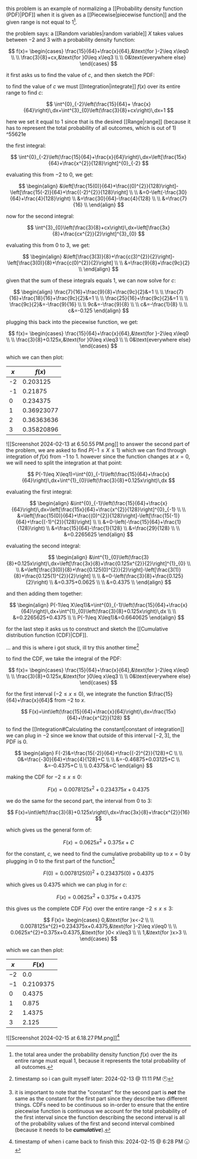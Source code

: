this problem is an example of normalizing a [[Probability density function (PDF)|PDF]] when it is given as a [[Piecewise|piecewise function]] and the given range is not equal to 1[^1].

the problem says: a [[Random variables|random variable]] $X$ takes values between $-2$ and $3$ with a probability density function:

$$
f(x)=
\begin{cases}
\frac{15}{64}+\frac{x}{64},&\text{for }-2\leq x\leq0 \\
\\
\frac{3}{8}+cx,&\text{for }0\leq x\leq3 \\
\\
0&\text{everywhere else}
\end{cases}
$$

it first asks us to find the value of $c$, and then sketch the PDF:

to find the value of $c$ we must [[Integration|integrate]] $f(x)$ over its entire range to find $c$:

$$
\int^{0}_{-2}\left(\frac{15}{64}+ \frac{x}{64}\right)\,dx+\int^{3}_{0}\left(\frac{3}{8}+cx\right)\,dx=1
$$

here we set it equal to $1$ since that is the desired [[Range|range]] (because it has to represent the total probability of all outcomes, which is out of 1) ^55621e

the first integral:

$$
\int^{0}_{-2}\left(\frac{15}{64}+\frac{x}{64}\right)\,dx=\left[\frac{15x}{64}+\frac{x^{2}}{128}\right]^{0}_{-2}
$$

evaluating this from $-2$ to $0$, we get:

$$
\begin{align}
&\left[\frac{15(0)}{64}+\frac{(0)^{2}}{128}\right]-\left[\frac{15(-2)}{64}+\frac{(-2)^{2}}{128}\right] \\
\\
&=0-\left(-\frac{30}{64}+\frac{4}{128}\right) \\
&=\frac{30}{64}-\frac{4}{128} \\
\\
&=\frac{7}{16} \\
\end{align}
$$

now for the second integral:

$$
\int^{3}_{0}\left(\frac{3}{8}+cx\right)\,dx=\left[\frac{3x}{8}+\frac{cx^{2}}{2}\right]^{3}_{0}
$$

evaluating this from $0$ to $3$, we get:

$$
\begin{align}
&\left[\frac{3(3)}{8}+\frac{c(3)^{2}}{2}\right]-\left[\frac{3(0)}{8}+\frac{c(0)^{2}}{2}\right] \\
\\
&=\frac{9}{8}+\frac{9c}{2} \\
\end{align}
$$

given that the sum of these integrals equals 1, we can now solve for $c$:

$$
\begin{align}
\frac{7}{16}+\frac{9}{8}+\frac{9c}{2}&=1 \\
\\
\frac{7}{16}+\frac{18}{16}+\frac{9c}{2}&=1 \\
\\
\frac{25}{16}+\frac{9c}{2}&=1 \\
\\
\frac{9c}{2}&=-\frac{9}{16} \\
\\
9c&=-\frac{9}{8} \\
\\
c&=-\frac{1}{8} \\
\\
c&=-0.125
\end{align}
$$

plugging this back into the piecewise function, we get:

$$
f(x)=
\begin{cases}
\frac{15}{64}+\frac{x}{64},&\text{for }-2\leq x\leq0 \\
\\
\frac{3}{8}+0.125x,&\text{for }0\leq x\leq3 \\
\\
0&\text{everywhere else}
\end{cases}
$$

which we can then plot:

| $x$ | $f(x)$ |
| ---- | ---- |
| -2 | 0.203125 |
| -1 | 0.21875 |
| 0 | 0.234375 |
| 1 | 0.36923077 |
| 2 | 0.36363636 |
| 3 | 0.35820896 |
![[Screenshot 2024-02-13 at 6.50.55 PM.png]]
to answer the second part of the problem, we are asked to find $P(-1\leq X\leq1)$ which we can find through integration of $f(x)$ from $-1$ to $1$. however since the function changes at $x=0$, we will need to split the integration at that point:

$$
P(-1\leq X\leq1)=\int^{0}_{-1}\left(\frac{15}{64}+\frac{x}{64}\right)\,dx+\int^{1}_{0}\left(\frac{3}{8}+0.125x\right)\,dx
$$

evaluating the first integral:

$$
\begin{align}
&\int^{0}_{-1}\left(\frac{15}{64}+\frac{x}{64}\right)\,dx=\left[\frac{15x}{64}+\frac{x^{2}}{128}\right]^{0}_{-1} \\
\\
&=\left[\frac{15(0)}{64}+\frac{(0)^{2}}{128}\right]-\left[\frac{15(-1)}{64}+\frac{(-1)^{2}}{128}\right] \\
\\
&=0-\left(-\frac{15}{64}+\frac{1}{128}\right) \\
&=\frac{15}{64}-\frac{1}{128} \\
&=\frac{29}{128} \\
\\
&=0.2265625
\end{align}
$$

evaluating the second integral:

$$
\begin{align}
&\int^{1}_{0}\left(\frac{3}{8}+0.125x\right)\,dx=\left[\frac{3x}{8}+\frac{0.125x^{2}}{2}\right]^{1}_{0} \\
\\
&=\left[\frac{3(0)}{8}+\frac{0.125(0)^{2}}{2}\right]-\left[\frac{3(1)}{8}+\frac{0.125(1)^{2}}{2}\right] \\
\\
&=0-\left(\frac{3}{8}+\frac{0.125}{2}\right) \\
&=0.375+0.0625 \\
\\
&=0.4375 \\
\end{align}
$$

and then adding them together:

$$
\begin{align}
P(-1\leq X\leq1)&=\int^{0}_{-1}\left(\frac{15}{64}+\frac{x}{64}\right)\,dx+\int^{1}_{0}\left(\frac{3}{8}+0.125x\right)\,dx \\
\\
&=0.2265625+0.4375 \\
\\
P(-1\leq X\leq1)&=0.6640625
\end{align}
$$

for the last step it asks us to construct and sketch the [[Cumulative distribution function (CDF)|CDF]]. 

... and this is where i got stuck, ill try this another time[^2]

to find the CDF, we take the integral of the PDF:

$$
f(x)=
\begin{cases}
\frac{15}{64}+\frac{x}{64},&\text{for }-2\leq x\leq0 \\
\\
\frac{3}{8}+0.125x,&\text{for }0\leq x\leq3 \\
\\
0&\text{everywhere else}
\end{cases}
$$

for the first interval ($-2\leq x\leq0$), we integrate the function $\frac{15}{64}+\frac{x}{64}$ from $-2$ to $x$.

$$
F(x)=\int\left(\frac{15}{64}+\frac{x}{64}\right)\,dx=\frac{15x}{64}+\frac{x^{2}}{128}
$$

to find the [[Integration#Calculating the constant|constant of integration]] we can plug in $-2$ since we know that outside of this interval $[-2,3]$, the PDF is 0.

$$
\begin{align}
F(-2)&=\frac{15(-2)}{64}+\frac{(-2)^{2}}{128}+C \\
\\
0&=\frac{-30}{64}+\frac{4}{128}+C \\
\\
&=-0.46875+0.03125+C \\
&=-0.4375+C \\
\\
0.4375&=C
\end{align}
$$

making the CDF for $-2\leq x\leq0$:

$$
F(x)=0.0078125x^{2}+0.234375x+0.4375
$$

we do the same for the second part, the interval from $0$ to $3$:

$$
F(x)=\int\left(\frac{3}{8}+0.125x\right)\,dx=\frac{3x}{8}+\frac{x^{2}}{16}
$$

which gives us the general form of:

$$
F(x)=0.0625x^{2}+0.375x+C
$$

for the constant, $c$, we need to find the cumulative probability up to $x=0$ by plugging in $0$ to the first part of the function[^3]

$$
F(0)=0.0078125(0)^{2}+0.234375(0)+0.4375
$$

which gives us $0.4375$ which we can plug in for $c$:

$$
F(x)=0.0625x^{2}+0.375x+0.4375
$$

this gives us the complete CDF $F(x)$ over the entire range $-2\leq x\leq3$:

$$
F(x)=
\begin{cases}
0,&\text{for }x<-2 \\
\\
0.0078125x^{2}+0.234375x+0.4375,&\text{for }-2\leq x\leq0 \\
\\
0.0625x^{2}+0.375x+0.4375,&\text{for }0< x\leq3 \\
\\
1,&\text{for }x>3 \\
\end{cases}
$$

which we can then plot:

|$x$ |$F(x)$ |
|---|---|
|$−2$ |$0.0$ |
|$−1$ |$0.2109375$ |
|$0$ |$0.4375$ |
|1|$0.875$ |
|$2$ |$1.4375$ |
|$3$ |$2.125$
![[Screenshot 2024-02-15 at 6.18.27 PM.png]][^4]

[^1]: the total area under the probability density function $f(x)$ over the its entire range must equal 1, because it represents the total probability of all outcomes.
[^2]: timestamp so i can guilt myself later: 2024-02-13 @ 11:11 PM 🕚
[^3]: it is important to note that the "constant" for the second part is ***not*** the same as the constant for the first part since they describe two different things. CDFs need to be continuous so in-order to ensure that the entire piecewise function is continuous we account for the total probability of the first interval since the function describing the second interval is all of the probability values of the first and second interval combined (because it needs to be ***cumulative***).
[^4]: timestamp of when i came back to finish this: 2024-02-15 @ 6:28 PM 🕡